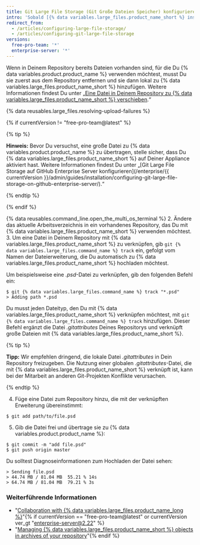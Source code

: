 ```yaml
---
title: Git Large File Storage (Git Große Dateien Speicher) konfigurieren
intro: 'Sobald [{% data variables.large_files.product_name_short %} installiert wurde](/articles/installing-git-large-file-storage/), musst Du es mit einer großen Datei in Deinem Repository verknüpfen.'
redirect_from:
  - /articles/configuring-large-file-storage/
  - /articles/configuring-git-large-file-storage
versions:
  free-pro-team: '*'
  enterprise-server: '*'
---
```


Wenn in Deinem Repository bereits Dateien vorhanden sind, für die Du {% data variables.product.product_name %} verwenden möchtest, musst Du sie zuerst aus dem Repository entfernen und sie dann lokal zu {% data variables.large_files.product_name_short %} hinzufügen. Weitere Informationen findest Du unter „[Eine Datei in Deinem Repository zu {% data variables.large_files.product_name_short %} verschieben](/articles/moving-a-file-in-your-repository-to-git-large-file-storage).“

{% data reusables.large_files.resolving-upload-failures %}

{% if currentVersion != "free-pro-team@latest" %}

{% tip %}

**Hinweis:** Bevor Du versuchst, eine große Datei zu {% data variables.product.product_name %} zu übertragen, stelle sicher, dass Du {% data variables.large_files.product_name_short %} auf Deiner Appliance aktiviert hast. Weitere Informationen findest Du unter „[Git Large File Storage auf GitHub Enterprise Server konfigurieren](/enterprise/{{ currentVersion }}/admin/guides/installation/configuring-git-large-file-storage-on-github-enterprise-server/).“

{% endtip %}

{% endif %}

{% data reusables.command_line.open_the_multi_os_terminal %}
2. Ändere das aktuelle Arbeitsverzeichnis in ein vorhandenes Repository, das Du mit {% data variables.large_files.product_name_short %} verwenden möchtest.
3. Um eine Datei in Deinem Repository mit {% data variables.large_files.product_name_short %} zu verknüpfen, gib `git {% data variables.large_files.command_name %} track` ein, gefolgt vom Namen der Dateierweiterung, die Du automatisch zu {% data variables.large_files.product_name_short %} hochladen möchtest.

  Um beispielsweise eine _.psd_-Datei zu verknüpfen, gib den folgenden Befehl ein:
  ```shell
  $ git {% data variables.large_files.command_name %} track "*.psd"
  > Adding path *.psd
  ```
  Du musst jeden Dateityp, den Du mit {% data variables.large_files.product_name_short %} verknüpfen möchtest, mit `git {% data variables.large_files.command_name %} track` hinzufügen. Dieser Befehl ergänzt die Datei *.gitattributes* Deines Repositorys und verknüpft große Dateien mit {% data variables.large_files.product_name_short %}.

  {% tip %}

  **Tipp:** Wir empfehlen dringend, die lokale Datei *.gitattributes* in Dein Repository freizugeben. Die Nutzung einer globalen *.gitattributes*-Datei, die mit {% data variables.large_files.product_name_short %} verknüpft ist, kann bei der Mitarbeit an anderen Git-Projekten Konflikte verursachen.

  {% endtip %}

4. Füge eine Datei zum Repository hinzu, die mit der verknüpften Erweiterung übereinstimmt:
  ```shell
  $ git add path/to/file.psd
  ```
5. Gib die Datei frei und übertrage sie zu {% data variables.product.product_name %}:
  ```shell
  $ git commit -m "add file.psd"
  $ git push origin master
  ```
  Du solltest Diagnoseinformationen zum Hochladen der Datei sehen:
  ```shell
  > Sending file.psd
  > 44.74 MB / 81.04 MB  55.21 % 14s
  > 64.74 MB / 81.04 MB  79.21 % 3s
  ```

### Weiterführende Informationen

- "[Collaboration with {% data variables.large_files.product_name_long %}](/articles/collaboration-with-git-large-file-storage/)"{% if currentVersion == "free-pro-team@latest" or currentVersion ver_gt "enterprise-server@2.22" %}
- "[Managing {% data variables.large_files.product_name_short %} objects in archives of your repository](/github/administering-a-repository/managing-git-lfs-objects-in-archives-of-your-repository)"{% endif %}
